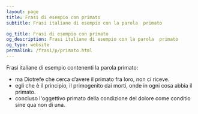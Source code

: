 ```yaml
---
layout: page
title: Frasi di esempio con primato 
subtitle: Frasi italiane di esempio con la parola  primato

og_title: Frasi di esempio con primato 
og_description: Frasi italiane di esempio con la parola  primato
og_type: website
permalink: /frasi/p/primato.html
---
```


Frasi italiane di esempio contenenti la parola primato:


- ma Diotrefe che cerca d’avere il primato fra loro, non ci riceve.
- egli che è il principio, il primogenito dai morti, onde in ogni cosa abbia il primato.
- concluso l'oggettivo primato della condizione del dolore come conditio sine qua non di una.
